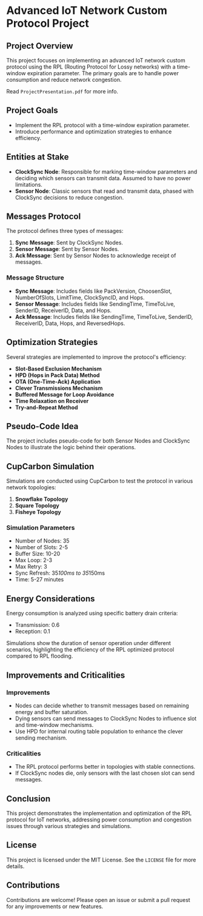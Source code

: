 # Advanced IoT Network Custom Protocol Project

## Project Overview
This project focuses on implementing an advanced IoT network custom protocol using the RPL (Routing Protocol for Lossy networks) with a time-window expiration parameter. The primary goals are to handle power consumption and reduce network congestion.

Read `ProjectPresentation.pdf` for more info. 

## Project Goals
- Implement the RPL protocol with a time-window expiration parameter.
- Introduce performance and optimization strategies to enhance efficiency.

## Entities at Stake
- **ClockSync Node**: Responsible for marking time-window parameters and deciding which sensors can transmit data. Assumed to have no power limitations.
- **Sensor Node**: Classic sensors that read and transmit data, phased with ClockSync decisions to reduce congestion.

## Messages Protocol
The protocol defines three types of messages:
1. **Sync Message**: Sent by ClockSync Nodes.
2. **Sensor Message**: Sent by Sensor Nodes.
3. **Ack Message**: Sent by Sensor Nodes to acknowledge receipt of messages.

### Message Structure
- **Sync Message**: Includes fields like PackVersion, ChoosenSlot, NumberOfSlots, LimitTime, ClockSyncID, and Hops.
- **Sensor Message**: Includes fields like SendingTime, TimeToLive, SenderID, ReceiverID, Data, and Hops.
- **Ack Message**: Includes fields like SendingTime, TimeToLive, SenderID, ReceiverID, Data, Hops, and ReversedHops.

## Optimization Strategies
Several strategies are implemented to improve the protocol's efficiency:
- **Slot-Based Exclusion Mechanism**
- **HPD (Hops in Pack Data) Method**
- **OTA (One-Time-Ack) Application**
- **Clever Transmissions Mechanism**
- **Buffered Message for Loop Avoidance**
- **Time Relaxation on Receiver**
- **Try-and-Repeat Method**

## Pseudo-Code Idea
The project includes pseudo-code for both Sensor Nodes and ClockSync Nodes to illustrate the logic behind their operations.

## CupCarbon Simulation
Simulations are conducted using CupCarbon to test the protocol in various network topologies:
1. **Snowflake Topology**
2. **Square Topology**
3. **Fisheye Topology**

### Simulation Parameters
- Number of Nodes: 35
- Number of Slots: 2-5
- Buffer Size: 10-20
- Max Loop: 2-3
- Max Retry: 3
- Sync Refresh: 35*100ms to 35*150ms
- Time: 5-27 minutes

## Energy Considerations
Energy consumption is analyzed using specific battery drain criteria:
- Transmission: 0.6
- Reception: 0.1

Simulations show the duration of sensor operation under different scenarios, highlighting the efficiency of the RPL optimized protocol compared to RPL flooding.

## Improvements and Criticalities
### Improvements
- Nodes can decide whether to transmit messages based on remaining energy and buffer saturation.
- Dying sensors can send messages to ClockSync Nodes to influence slot and time-window mechanisms.
- Use HPD for internal routing table population to enhance the clever sending mechanism.

### Criticalities
- The RPL protocol performs better in topologies with stable connections.
- If ClockSync nodes die, only sensors with the last chosen slot can send messages.

## Conclusion
This project demonstrates the implementation and optimization of the RPL protocol for IoT networks, addressing power consumption and congestion issues through various strategies and simulations.

## License
This project is licensed under the MIT License. See the `LICENSE` file for more details.

## Contributions
Contributions are welcome! Please open an issue or submit a pull request for any improvements or new features.
